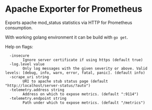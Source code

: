 # Apache Exporter for Prometheus

Exports apache mod_status statistics via HTTP for Prometheus consumption.

With working golang environment it can be build with `go get`.

Help on flags:

```
  -insecure
    	Ignore server certificate if using https (default true)
  -log.level value
    	Only log messages with the given severity or above. Valid levels: [debug, info, warn, error, fatal, panic]. (default info)
  -scrape_uri string
    	URI to apache stub status page (default "http://localhost/server-status/?auto")
  -telemetry.address string
    	Address on which to expose metrics. (default ":9114")
  -telemetry.endpoint string
    	Path under which to expose metrics. (default "/metrics")
```
